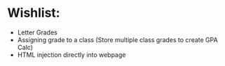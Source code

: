# Wishlist:
- Letter Grades
- Assigning grade to a class (Store multiple class grades to create GPA Calc)
- HTML injection directly into webpage
